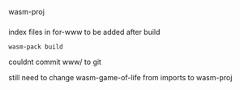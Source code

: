 wasm-proj

#####

index files in for-www to be added after build

````
wasm-pack build

````

couldnt commit www/ to git


still need to change wasm-game-of-life from imports to wasm-proj

 